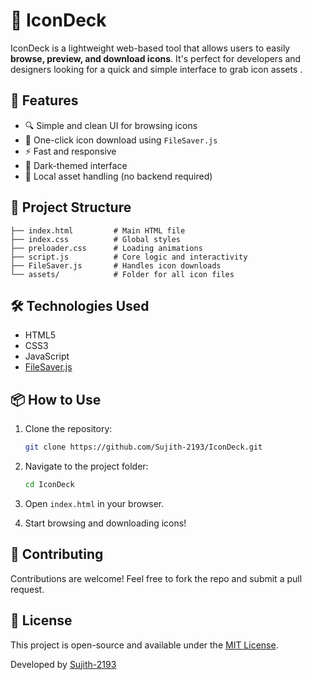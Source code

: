 # 🎨 IconDeck

IconDeck is a lightweight web-based tool that allows users to easily **browse, preview, and download icons**. It's perfect for developers and designers looking for a quick and simple interface to grab icon assets .

## 🚀 Features

- 🔍 Simple and clean UI for browsing icons  
- 💾 One-click icon download using `FileSaver.js`  
- ⚡ Fast and responsive  
- 🌙 Dark-themed interface  
- 📁 Local asset handling (no backend required)

## 📂 Project Structure

```
├── index.html         # Main HTML file
├── index.css          # Global styles
├── preloader.css      # Loading animations
├── script.js          # Core logic and interactivity
├── FileSaver.js       # Handles icon downloads
└── assets/            # Folder for all icon files
```

## 🛠️ Technologies Used

- HTML5  
- CSS3  
- JavaScript
- [FileSaver.js](https://github.com/eligrey/FileSaver.js/)

## 📦 How to Use

1. Clone the repository:
   ```bash
   git clone https://github.com/Sujith-2193/IconDeck.git
   ```

2. Navigate to the project folder:
   ```bash
   cd IconDeck
   ```

3. Open `index.html` in your browser.

4. Start browsing and downloading icons!

## 🤝 Contributing
Contributions are welcome! Feel free to fork the repo and submit a pull request.

## 📄 License

This project is open-source and available under the [MIT License](LICENSE).


Developed by [Sujith-2193](https://github.com/Sujith-2193)
